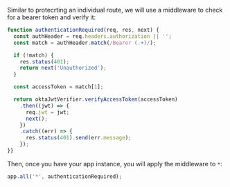 Similar to protecrting an individual route, we will use a middleware to check for a bearer token and verify it:

```js
function authenticationRequired(req, res, next) {
  const authHeader = req.headers.authorization || '';
  const match = authHeader.match(/Bearer (.+)/);

  if (!match) {
    res.status(401);
    return next('Unauthorized');
  }

  const accessToken = match[1];

  return oktaJwtVerifier.verifyAccessToken(accessToken)
    .then((jwt) => {
      req.jwt = jwt;
      next();
    })
    .catch((err) => {
      res.status(401).send(err.message);
    });
}}
```

Then, once you have your app instance, you will apply the middleware to `*`:

```js
app.all('*', authenticationRequired);
```

